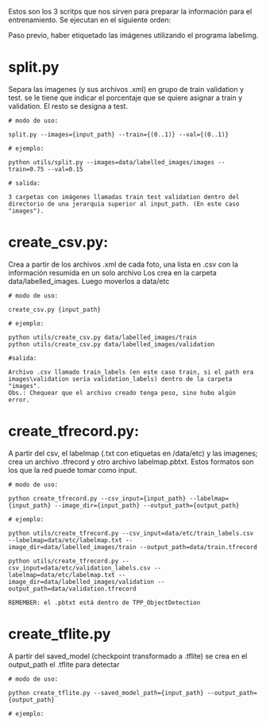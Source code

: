 Estos son los 3 scritps que nos sirven para preparar la información para el entrenamiento. Se ejecutan en el siguiente orden: 

Paso previo, haber etiquetado las imágenes utilizando el programa labelimg.

# split.py

Separa las imagenes (y sus archivos .xml) en grupo de train validation y test. se le tiene que indicar el porcentaje que se quiere asignar a train y validation. El resto se designa a test. 

    # modo de uso:

    split.py --images={input_path} --train={(0..1)} --val={(0..1)}

    # ejemplo:

    python utils/split.py --images=data/labelled_images/images --train=0.75 --val=0.15

    # salida: 

    3 carpetas con imágenes llamadas train test validation dentro del directorio de una jerarquia superior al input_path. (En este caso "images").

# create_csv.py:

Crea a partir de los archivos .xml de cada foto, una lista en .csv con la información resumida en un solo archivo
Los crea en la carpeta data/labelled_images. Luego moverlos a data/etc

    # modo de uso:

    create_csv.py {input_path}

    # ejemplo: 

    python utils/create_csv.py data/labelled_images/train
    python utils/create_csv.py data/labelled_images/validation

    #salida: 

    Archivo .csv llamado train_labels (en este caso train, si el path era images\validation sería validation_labels) dentro de la carpeta "images". 
    Obs.: Chequear que el archivo creado tenga peso, sino hubo algún error.

# create_tfrecord.py:

A partir del csv, el labelmap (.txt con etiquetas en /data/etc) y las imagenes; crea un archivo .tfrecord y otro archivo labelmap.pbtxt. Estos formatos son los que la red puede tomar como input.

    # modo de uso: 

    python create_tfrecord.py --csv_input={input_path} --labelmap={input_path} --image_dir={input_path} --output_path={output_path}

    # ejemplo: 

    python utils/create_tfrecord.py --csv_input=data/etc/train_labels.csv --labelmap=data/etc/labelmap.txt --image_dir=data/labelled_images/train --output_path=data/train.tfrecord

    python utils/create_tfrecord.py --csv_input=data/etc/validation_labels.csv --labelmap=data/etc/labelmap.txt --image_dir=data/labelled_images/validation --output_path=data/validation.tfrecord
    
    REMEMBER: el .pbtxt está dentro de TPP_ObjectDetection

#  create_tflite.py

A partir del saved_model (checkpoint transformado a .tflite) se crea en el output_path el .tflite para detectar

    # modo de uso: 

    python create_tflite.py --saved_model_path={input_path} --output_path={output_path}

    # ejemplo:

    
    